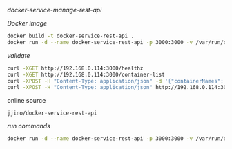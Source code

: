 _docker-service-manage-rest-api_

_Docker image_

```bash
docker build -t docker-service-rest-api .
docker run -d --name docker-service-rest-api -p 3000:3000 -v /var/run/docker.sock:/var/run/docker.sock docker.io/library/docker-service-rest-api
```

_validate_

```bash
curl -XGET http://192.168.0.114:3000/healthz
curl -XGET http://192.168.0.114:3000/container-list
curl -XPOST -H "Content-Type: application/json" -d '{"containerNames": ["ldap", "db", "arc"]}' http://192.168.0.114:3000/selected-containers-restart
curl -XPOST -H "Content-Type: application/json" http://192.168.0.114:3000/specific-container-restart/ldap
```

online source

```console
jjino/docker-service-rest-api
```

_run commands_

```bash
docker run -d --name docker-service-rest-api -p 3000:3000 -v /var/run/docker.sock:/var/run/docker.sock jjino/docker-service-rest-api
```
